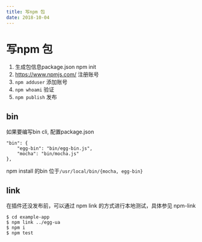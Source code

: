 ```yaml
---
title: 写npm 包
date: 2018-10-04
---
```

# 写npm 包
1. 生成包信息package.json
    npm init
2. https://www.npmjs.com/ 注册账号
3. `npm adduser` 添加账号
3. `npm whoami` 验证
5. `npm publish` 发布

## bin
如果要编写bin cli, 配置package.json

    "bin": {
        "egg-bin": "bin/egg-bin.js",
        "mocha": "bin/mocha.js"
    },

npm install 的bin 位于`/usr/local/bin/{mocha, egg-bin}`

## link
在插件还没发布前，可以通过 npm link 的方式进行本地测试，具体参见 npm-link

    $ cd example-app
    $ npm link ../egg-ua
    $ npm i
    $ npm test